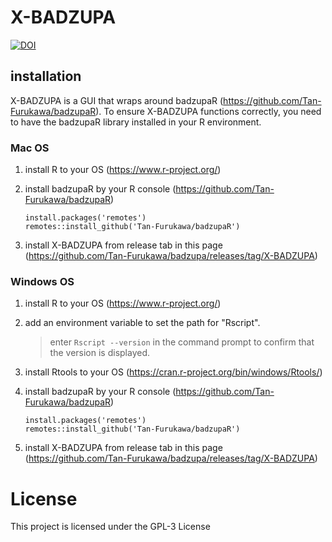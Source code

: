 # X-BADZUPA

[![DOI](https://zenodo.org/badge/DOI/10.5281/zenodo.8401687.svg)](https://doi.org/10.5281/zenodo.8401687)

## installation

X-BADZUPA is a GUI that wraps around badzupaR (https://github.com/Tan-Furukawa/badzupaR). To ensure X-BADZUPA functions correctly, you need to have the badzupaR library installed in your R environment.

### Mac OS

1. install R to your OS (https://www.r-project.org/)

1. install badzupaR by your R console (https://github.com/Tan-Furukawa/badzupaR)
    ```
    install.packages('remotes')
    remotes::install_github('Tan-Furukawa/badzupaR')
    ```
1. install X-BADZUPA from release tab in this page (https://github.com/Tan-Furukawa/badzupa/releases/tag/X-BADZUPA)

<!-- [on click download BADZUPA](./product/BADZUPA-0.0.0.dmg) -->

### Windows OS

1. install R to your OS (https://www.r-project.org/)

1. add an environment variable to set the path for "Rscript". 
    > enter ```Rscript --version``` in the command prompt to confirm that the version is displayed.

1. install Rtools to your OS (https://cran.r-project.org/bin/windows/Rtools/)

1. install badzupaR by your R console (https://github.com/Tan-Furukawa/badzupaR)
    ```
    install.packages('remotes')
    remotes::install_github('Tan-Furukawa/badzupaR')
    ```

1. install X-BADZUPA from release tab in this page (https://github.com/Tan-Furukawa/badzupa/releases/tag/X-BADZUPA)
<!-- [on click download BADZUPA](./product/BADZUPA-0.0.0.dmg) -->

# License
This project is licensed under the GPL-3 License
